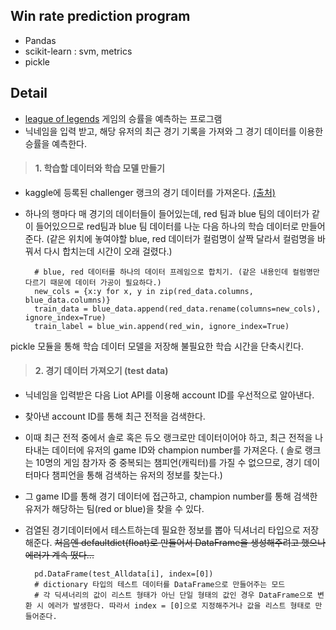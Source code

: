 ## Win rate prediction program
- Pandas
- scikit-learn : svm, metrics
- pickle

## Detail
- [league of legends](https://kr.leagueoflegends.com/ko-kr/) 게임의 승률을 예측하는 프로그램
- 닉네임을 입력 받고, 해당 유저의 최근 경기 기록을 가져와 그 경기 데이터를 이용한 승률을 예측한다.


> #### 1. 학습할 데이터와 학습 모델 만들기
- kaggle에 등록된 challenger 랭크의 경기 데이터를 가져온다. [(출처)](https://www.kaggle.com/gyejr95/league-of-legends-challenger-ranked-games2020)
- 하나의 행마다 매 경기의 데이터들이 들어있는데, red 팀과 blue 팀의 데이터가 같이 들어있으므로 red팀과 blue 팀 데이터를 나눈 다음 하나의 학습 데이터로 만들어준다. (같은 위치에 놓여야할 blue, red 데이터가 컬럼명이 살짝 달라서 컬럼명을 바꿔서 다시 합치는데  시간이 오래 걸렸다.)
		
		# blue, red 데이터를 하나의 데이터 프레임으로 합치기. (같은 내용인데 컬럼명만 다르기 때문에 데이터 가공이 필요하다.)
		new_cols = {x:y for x, y in zip(red_data.columns, blue_data.columns)}  
		train_data = blue_data.append(red_data.rename(columns=new_cols), ignore_index=True)  
		train_label = blue_win.append(red_win, ignore_index=True)

pickle 모듈을 통해 학습 데이터 모델을 저장해 불필요한 학습 시간을 단축시킨다.

> #### 2. 경기 데이터 가져오기 (test data)
- 닉네임을 입력받은 다음 Liot API를 이용해 account ID를 우선적으로 알아낸다. 
- 찾아낸 account ID를 통해 최근 전적을 검색한다. 
- 이때 최근 전적 중에서 솔로 혹은 듀오 랭크로만 데이터이어야 하고, 최근 전적을 나타내는 데이터에 유저의 game ID와 champion number를 가져온다. ( 솔로 랭크는 10명의 게임 참가자 중 중복되는 챔피언(캐릭터)를 가질 수 없으므로, 경기 데이터마다 챔피언을 통해 검색하는 유저의 정보를 찾는다.)
- 그 game ID를 통해 경기 데이터에 접근하고, champion number를 통해 검색한 유저가 해당하는 팀(red or blue)을 찾을 수 있다. 
- 검열된 경기데이터에서 테스트하는데 필요한 정보를 뽑아 딕셔너리 타입으로 저장해준다.
~~처음엔 defaultdict(float)로 만들어서 DataFrame을 생성해주려고 했으나 에러가 계속 떴다...~~ 

		pd.DataFrame(test_Alldata[i], index=[0])
		# dictionary 타입의 테스트 데이터를 DataFrame으로 만들어주는 모드
		# 각 딕셔너리의 값이 리스트 형태가 아닌 단일 형태의 값인 경우 DataFrame으로 변환 시 에러가 발생한다. 따라서 index = [0]으로 지정해주거나 값을 리스트 형태로 만들어준다.
